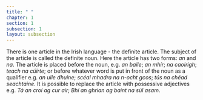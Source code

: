 ```yaml
---
title: " "
chapter: 1
section: 1
subsection: 1
layout: subsection
---
```


There is one article in the Irish language - the definite article. The subject of the article is called the definite noun. Here the article has two forms: *an* and *na*. The article is placed before the noun, e.g. *an baile*; *an mhír*; *na caoirigh*; *teach na cúirte*; or before whatever word is put in front of the noun as a qualifier e.g. *an uile dhuine*; *scéal mhadra na n-ocht gcos*; *tús na chéad seachtaine*. <span class="questionable-translation">It is possible to replace the article with possessive adjectives</span> e.g. *Tá an croí ag cur air*; *Bhí an ghrian ag baint na súl asam*.